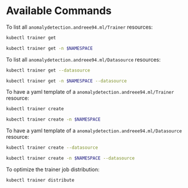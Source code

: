 # Available Commands

To list all `anomalydetection.andreee94.ml/Trainer` resources:

```bash
kubectl trainer get 
```

```bash
kubectl trainer get -n $NAMESPACE
```

To list all `anomalydetection.andreee94.ml/Datasource` resources:

```bash
kubectl trainer get --datasource
```

```bash
kubectl trainer get -n $NAMESPACE --datasource
```

To have a yaml template of a `anomalydetection.andreee94.ml/Trainer` resource:

```bash
kubectl trainer create 
```

```bash
kubectl trainer create -n $NAMESPACE
```

To have a yaml template of a `anomalydetection.andreee94.ml/Datasource` resource:

```bash
kubectl trainer create --datasource
```

```bash
kubectl trainer create -n $NAMESPACE --datasource
```

To optimize the trainer job distribution:

```bash
kubectl trainer distribute
```
